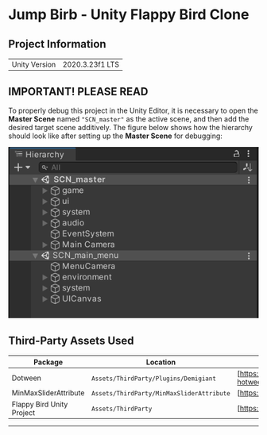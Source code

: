 # Jump Birb - Unity Flappy Bird Clone

## Project Information

|               |                  |
|---------------|------------------|
| Unity Version |  2020.3.23f1 LTS |

## IMPORTANT! PLEASE READ

To properly debug this project in the Unity Editor, it is necessary to open the **Master Scene** named `"SCN_master"` as the active scene, and then add the desired target scene additively. The figure below shows how the hierarchy should look like after setting up the **Master Scene** for debugging:

![Master Scene Hierarchy Setup](documents/figures/fig-additive_loading.png)

## Third-Party Assets Used

| Package | Location | Source   |
|---------|----------|----------|
| Dotween | `Assets/ThirdParty/Plugins/Demigiant` | [https://assetstore.unity.com/packages/tools/animation/dotween-hotween-v2-27676] |
| MinMaxSliderAttribute | `Assets/ThirdParty/MinMaxSliderAttribute` | [https://gist.github.com/frarees/9791517] |
| Flappy Bird Unity Project | `Assets/ThirdParty` | [https://develion.itch.io/flappy-bird-unity-project]


***
